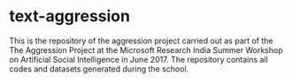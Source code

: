 # text-aggression
This is the repository of the aggression project carried out as part of the The Aggression Project at the Microsoft Research India Summer Workshop on Artificial Social Intelligence in June 2017. The repository contains all codes and datasets generated during the school.
